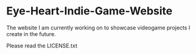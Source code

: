 # Eye-Heart-Indie-Game-Website
The website I am currently working on to showcase videogame projects I create in the future.

Please read the LICENSE.txt
